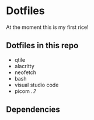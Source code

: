 # Dotfiles
At the moment this is my first rice!

## Dotfiles in this repo 
- qtile
- alacritty
- neofetch
- bash
- visual studio code
- picom ..?

## Dependencies
